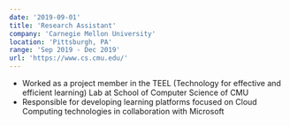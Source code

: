 ```yaml
---
date: '2019-09-01'
title: 'Research Assistant'
company: 'Carnegie Mellon University'
location: 'Pittsburgh, PA'
range: 'Sep 2019 - Dec 2019'
url: 'https://www.cs.cmu.edu/'
---
```

- Worked as a project member in the TEEL (Technology for effective and efficient learning) Lab at School of Computer Science of CMU
- Responsible for developing learning platforms focused on Cloud Computing technologies in collaboration with Microsoft
